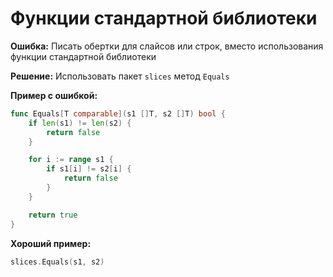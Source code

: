 # Функции стандартной библиотеки

**Ошибка:**
Писать обертки для слайсов или строк, вместо использования функции стандартной библиотеки

**Решение:**
Использовать пакет `slices` метод `Equals`

**Пример с ошибкой:**

```go
func Equals[T comparable](s1 []T, s2 []T) bool {
	if len(s1) != len(s2) {
		return false
	}

	for i := range s1 {
		if s1[i] != s2[i] {
			return false
		}
	}

	return true
}
```

**Хороший пример:**

```go
slices.Equals(s1, s2)
```
